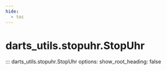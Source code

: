 ```yaml
---
hide:
  - toc
---
```

# <code class='doc-symbol doc-symbol-nav doc-symbol-class'></code>darts_utils.stopuhr.StopUhr

::: darts_utils.stopuhr.StopUhr
    options:
      show_root_heading: false
